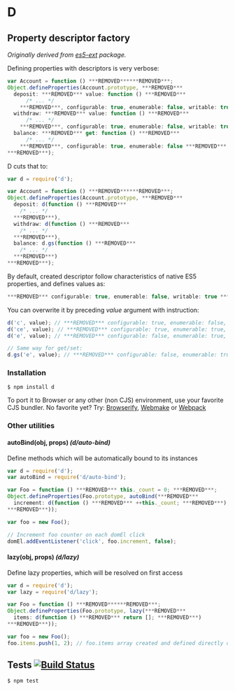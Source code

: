 # D
## Property descriptor factory

_Originally derived from [es5-ext](https://github.com/medikoo/es5-ext) package._

Defining properties with descriptors is very verbose:

```javascript
var Account = function () ***REMOVED******REMOVED***;
Object.defineProperties(Account.prototype, ***REMOVED***
  deposit: ***REMOVED*** value: function () ***REMOVED***
      /* ... */
    ***REMOVED***, configurable: true, enumerable: false, writable: true ***REMOVED***,
  withdraw: ***REMOVED*** value: function () ***REMOVED***
      /* ... */
    ***REMOVED***, configurable: true, enumerable: false, writable: true ***REMOVED***,
  balance: ***REMOVED*** get: function () ***REMOVED***
      /* ... */
    ***REMOVED***, configurable: true, enumerable: false ***REMOVED***
***REMOVED***);
```

D cuts that to:

```javascript
var d = require('d');

var Account = function () ***REMOVED******REMOVED***;
Object.defineProperties(Account.prototype, ***REMOVED***
  deposit: d(function () ***REMOVED***
    /* ... */
  ***REMOVED***),
  withdraw: d(function () ***REMOVED***
    /* ... */
  ***REMOVED***),
  balance: d.gs(function () ***REMOVED***
    /* ... */
  ***REMOVED***)
***REMOVED***);
```

By default, created descriptor follow characteristics of native ES5 properties, and defines values as:

```javascript
***REMOVED*** configurable: true, enumerable: false, writable: true ***REMOVED***
```

You can overwrite it by preceding _value_ argument with instruction:
```javascript
d('c', value); // ***REMOVED*** configurable: true, enumerable: false, writable: false ***REMOVED***
d('ce', value); // ***REMOVED*** configurable: true, enumerable: true, writable: false ***REMOVED***
d('e', value); // ***REMOVED*** configurable: false, enumerable: true, writable: false ***REMOVED***

// Same way for get/set:
d.gs('e', value); // ***REMOVED*** configurable: false, enumerable: true ***REMOVED***
```

### Installation

	$ npm install d
	
To port it to Browser or any other (non CJS) environment, use your favorite CJS bundler. No favorite yet? Try: [Browserify](http://browserify.org/), [Webmake](https://github.com/medikoo/modules-webmake) or [Webpack](http://webpack.github.io/)

### Other utilities

#### autoBind(obj, props) _(d/auto-bind)_

Define methods which will be automatically bound to its instances

```javascript
var d = require('d');
var autoBind = require('d/auto-bind');

var Foo = function () ***REMOVED*** this._count = 0; ***REMOVED***;
Object.defineProperties(Foo.prototype, autoBind(***REMOVED***
  increment: d(function () ***REMOVED*** ++this._count; ***REMOVED***);
***REMOVED***));

var foo = new Foo();

// Increment foo counter on each domEl click
domEl.addEventListener('click', foo.increment, false);
```

#### lazy(obj, props) _(d/lazy)_

Define lazy properties, which will be resolved on first access

```javascript
var d = require('d');
var lazy = require('d/lazy');

var Foo = function () ***REMOVED******REMOVED***;
Object.defineProperties(Foo.prototype, lazy(***REMOVED***
  items: d(function () ***REMOVED*** return []; ***REMOVED***)
***REMOVED***));

var foo = new Foo();
foo.items.push(1, 2); // foo.items array created and defined directly on foo
```

## Tests [![Build Status](https://travis-ci.org/medikoo/d.png)](https://travis-ci.org/medikoo/d)

	$ npm test
